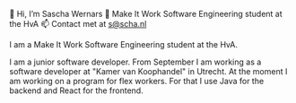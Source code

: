 👋 Hi, I’m Sascha Wernars
👀 Make It Work Software Engineering student at the HvA
📫 Contact met at s@scha.nl

I am a Make It Work Software Engineering student at the HvA.

I am a junior software developer. From September I am working as a software developer at "Kamer van Koophandel" in Utrecht. At the moment I am working on a program for flex workers. For that I use Java for the backend and React for the frontend.

<!---
ZazDevCode/ZazDevCode is a ✨ special ✨ repository because its `README.md` (this file) appears on your GitHub profile.
You can click the Preview link to take a look at your changes.
--->
